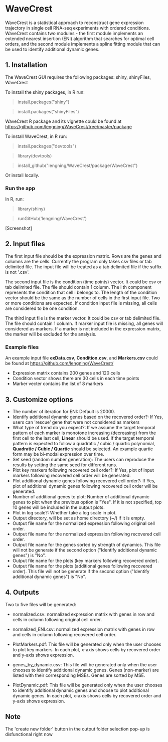 # WaveCrest


WaveCrest is a statistical approach to
reconstruct gene expression trajectory in single cell RNA-seq experiments with ordered conditions.
WaveCrest contains two modules - the first module implements an extended nearest insertion (ENI) algorithm that
searches for optimal cell orders, and the second module implements a spline fitting module
that can be used to identify additional dynamic genes.

## 1. Installation
The WaveCrest GUI requires the following packages: shiny, shinyFiles, WaveCrest

To install the shiny packages, in R run:

> install.packages("shiny")

> install.packages("shinyFiles")

WaveCrest R package and its vignette could be found at https://github.com/lengning/WaveCrest/tree/master/package

To install WaveCrest, in R run: 

> install.packages("devtools")

> library(devtools)

> install_github("lengning/WaveCrest/package/WaveCrest")

Or install locally.

### Run the app
In R, run:

> library(shiny)

> runGitHub('lengning/WaveCrest')

[Screenshot]

## 2. Input files

The first input file should be the expression matrix. 
Rows are the genes and columns are the cells.
Currently the program only takes csv files or tab delimited file.
The input file will be treated as a tab delimited file if the suffix is not '.csv'.


The second input file is the condition (time points) vector. It could be csv or tab delimited file. The file should contain
1 column. The i th component represents the condition that cell i belongs to. The length of the condition vector should be the same as the number of cells in the first input file. Two or more conditions are expected. If condition input file is missing, all cells are considered to be one condition.

The third input file is the marker vector. It could be csv or tab delimited file. The file should contain
1 column. If marker input file is missing, all genes will considered as markers. If a marker is not included in the expression matrix, the marker will be excluded for the analysis.

### Example files
An example input file **exData.csv**, **Condition.csv**, and **Markers.csv** could be found at https://github.com/lengning/WaveCrest/   
- Expression matrix contains 200 genes and 120 cells 
- Condition vector shows there are 30 cells in each time points
- Marker vecter contains the list of 8 markers

## 3. Customize options
- The number of iteration for ENI: Default is 20000. 
-	Identify additional dynamic genes based on the recovered order?: If Yes, users can 'rescue' gene that were not considered as markers
- What type of trend do you expect?: If we assume the target temporal pattern of each marker is monotone increasing (decreasing) from the first cell to the last cell, **Linear** should be used. If the target temporal pattern is expected to follow a quadratic / cubic / quartic polynomial,  **Quadratic / Cubic / Quartic** should be selected. An example quartic form may be bi-modal expression over time. 
-	Set seed (random number generation): The users can reproduce the results by setting the same seed for different runs.
- Plot key markers following recovered cell order?: If Yes, plot of input markers following recovered cell order will be generated. 
- Plot additional dynamic genes following recovered cell order?: If Yes, plot of additional dynamic genes following recovered cell order will be generated. 
-	Number of additional genes to plot: Number of additional dynamic genes to plot when the previous option is "Yes". If it is not specified, top 10 genes will be included in the output plots.
- Plot in log scale?: Whether take a log scale in plot.
- Output directory, will be set as home directory (~/) if it is empty.
- Output file name for the normalized expression following original cell order.
- Output file name for the normalized expression following recovered cell order.
-	Output file name for the genes sorted by strength of dynamics. This file will not be generate if the second option ("Identify additional dynamic genes") is "No".
-	Output file name for the plots (key markers following recovered order).
-	Output file name for the plots (additional genes following recovered order). This file will not be generate if the second option ("Identify additional dynamic genes") is "No".

## 4. Outputs
Two to five files will be generated:
-	normalized.csv: normalized expression matrix with genes in row and cells in column following original cell order.
-	normalized_ENI.csv: normalized expression matrix with genes in row and cells in column following recovered cell order.

- PlotMarkers.pdf: This file will be generated only when the user chooses to plot key markers. In each plot, x-axis shows cells by recovered order and y-axis shows expression. 

-	genes_by_dynamic.csv: This file will be generated only when the user chooses to identify additional dynamic genes. Genes (non-marker) are listed with their corresponding MSEs. Genes are sorted by MSE.

- PlotDynamic.pdf: This file will be generated only when the user chooses to identify additional dynamic genes and choose to plot additional dynamic genes. In each plot, x-axis shows cells by recovered order and y-axis shows expression. 
 
## Note
The 'create new folder' button in the output folder selection pop-up is disfunctional right now




